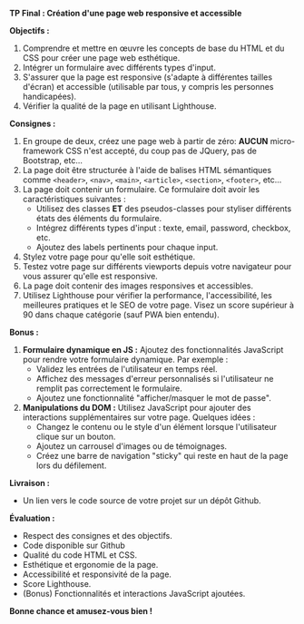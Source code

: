 **TP Final : Création d'une page web responsive et accessible**

**Objectifs :** 
1. Comprendre et mettre en œuvre les concepts de base du HTML et du CSS pour créer une page web esthétique.
2. Intégrer un formulaire avec différents types d'input.
3. S'assurer que la page est responsive (s'adapte à différentes tailles d'écran) et accessible (utilisable par tous, y compris les personnes handicapées).
4. Vérifier la qualité de la page en utilisant Lighthouse.

**Consignes :**
1. En groupe de deux, créez une page web à partir de zéro: **AUCUN** micro-framework CSS n'est accepté, du coup pas de JQuery, pas de Bootstrap, etc...
2. La page doit être structurée à l'aide de balises HTML sémantiques comme `<header>`, `<nav>`, `<main>`, `<article>`, `<section>`, `<footer>`, etc...
3. La page doit contenir un formulaire. Ce formulaire doit avoir les caractéristiques suivantes :
    - Utilisez des classes **ET** des pseudos-classes pour styliser différents états des éléments du formulaire.
    - Intégrez différents types d'input : texte, email, password, checkbox, etc.
    - Ajoutez des labels pertinents pour chaque input.
4. Stylez votre page pour qu'elle soit esthétique.
5. Testez votre page sur différents viewports depuis votre navigateur pour vous assurer qu'elle est responsive.
6. La page doit contenir des images responsives et accessibles.
7. Utilisez Lighthouse pour vérifier la performance, l'accessibilité, les meilleures pratiques et le SEO de votre page. Visez un score supérieur à 90 dans chaque catégorie (sauf PWA bien entendu).

**Bonus :**
1. **Formulaire dynamique en JS :** Ajoutez des fonctionnalités JavaScript pour rendre votre formulaire dynamique. Par exemple :
    - Validez les entrées de l'utilisateur en temps réel.
    - Affichez des messages d'erreur personnalisés si l'utilisateur ne remplit pas correctement le formulaire.
    - Ajoutez une fonctionnalité "afficher/masquer le mot de passe".
2. **Manipulations du DOM :** Utilisez JavaScript pour ajouter des interactions supplémentaires sur votre page. Quelques idées :
    - Changez le contenu ou le style d'un élément lorsque l'utilisateur clique sur un bouton.
    - Ajoutez un carrousel d'images ou de témoignages.
    - Créez une barre de navigation "sticky" qui reste en haut de la page lors du défilement.

**Livraison :**
- Un lien vers le code source de votre projet sur un dépôt Github.

**Évaluation :**
- Respect des consignes et des objectifs.
- Code disponible sur Github
- Qualité du code HTML et CSS.
- Esthétique et ergonomie de la page.
- Accessibilité et responsivité de la page.
- Score Lighthouse.
- (Bonus) Fonctionnalités et interactions JavaScript ajoutées.

**Bonne chance et amusez-vous bien !**